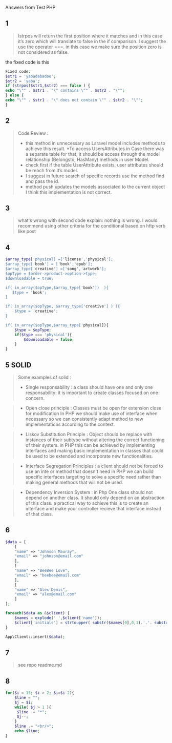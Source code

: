 Answers from Test PHP 

## 1 

>Istrpos will return the first position where it matches and in this case it’s zero which will translate to false in the if comparison.
>I suggest the use the operator ===. in this case we make sure the position zero is not considered as false. 

the fixed code is this 

```php 
Fixed code: 
$str1 = 'yabadabadoo';
$str2 = 'yaba';
if (strpos($str1,$str2) === false ) {
echo "\"" . $str1 . "\" contains \"" . $str2 . "\"";
} else {
echo "\"" . $str1 . "\" does not contain \"" . $str2 . "\"";
}
```
## 2 

>Code Review :
>  *  this method in unnecessary as Laravel model includes methods to achieve this result. 
>  *To access UsersAttributes in Case there was a separate table for that, it should be access through the model relationship (Belongsto, HasMany) methods in user Model. 
>  * check first if the table UserAttribute exists, user attributes should be reach from it’s model. 
>  * I suggest in future search of specific records use the method find and pass the id.
>  * method push updates the models associated to the current object I think this implementation is not correct. 


## 3 
> what's wrong with second code explain: 
> nothing is wrong. I would recommend using other criteria for the conditional based on http verb like post
 
## 4
```php
$array_type['physical] =['license','physical']; 
$array_type['book'] = ['book','epub']; 
$array_type['creative'] =['song','artwork'];
$opType = $order->product->option->type;
$downloadable = true;

if( in_array($opType,$array_type['book'])  ){
   $type = 'book';        
}

if( in_array($opType, $array_type['creative'] ) ){
    $type = 'creative'; 
}

if( in_array($opType,$array_type['physical]){
	$type = $opType;
	if($type === 'physical'){
		$downloadable = false;	
	}
}
```
## 5 SOLID

> Some examples of solid : 
> - Single responsability :
> a class should have one and only one responsability: 
> it is important to create classes focused on one concern.


> - Open close principle :
> Classes must be open for extension close for modification
> In PHP we should make use of interface when necessary so we can consistently adapt method to new implementations according to the context. 

> - Liskov Substitution Principle :
> Object should be replace with instances of their subtype without altering the correct functioning of their system. 
>in PHP this can be achieved by implementing interfaces and making basic implementation in classes that could be used to be extended and incorporate new functionalities. 

> - Interface Segregation Principles :
> a client should not be forced to use an inte or method that doesn't need 
> in PHP we can build specific interfaces targeting to solve a specific need rather than making general methods that will not be used. 

> - Dependency Inversion System :
> in Php One class should not depend on another class. It should only depend on an abstraction of this class. 
> a practical way to achieve this is to create an interface and make your controller recieve that interface instead of that class.  

## 6  

```php
$data = [
    [
    "name" => "Johnson Mauray",
    "email" => "johnson@email.com"
    ],
    [
    "name" => "BeeBee Love",
    "email" => "beebee@email.com"
    ],
    [
    "name" => "Alex Denis",
    "email" => "alex@email.com"
    ] 
];

foreach($data as &$client) {
	$names = explode(' ',$client['name']);
	$client['initials'] = strtoupper( substr($names[0],0,1).'.'. substr($names[1],0,1)  );
}

App\Client::insert($data);
```
## 7 

> see repo readme.md

## 8 
```php
for($i = 15; $i > 2; $i=$i-2){
    $line = "";
    $j = $i; 
    while( $j > 1 ){
     $line .= "*"; 
     $j--;
    }
    $line .= "<br/>"; 
    echo $line;   
}
```

